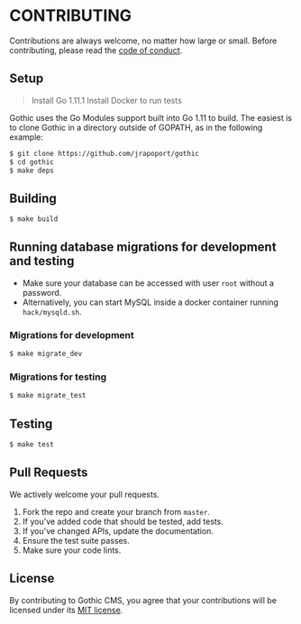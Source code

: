 # CONTRIBUTING

Contributions are always welcome, no matter how large or small. Before contributing, please read
the [code of conduct](CODE_OF_CONDUCT.md).

## Setup

> Install Go 1.11.1
> Install Docker to run tests

Gothic uses the Go Modules support built into Go 1.11 to build. The easiest is to clone Gothic in a directory outside of
GOPATH, as in the following example:

```sh
$ git clone https://github.com/jrapoport/gothic
$ cd gothic
$ make deps
```

## Building

```sh
$ make build
```

## Running database migrations for development and testing

- Make sure your database can be accessed with user `root` without a password.
- Alternatively, you can start MySQL inside a docker container running `hack/mysqld.sh`.

### Migrations for development

```sh
$ make migrate_dev
```

### Migrations for testing

```sh
$ make migrate_test
```

## Testing

```sh
$ make test
```

## Pull Requests

We actively welcome your pull requests.

1. Fork the repo and create your branch from `master`.
2. If you've added code that should be tested, add tests.
3. If you've changed APIs, update the documentation.
4. Ensure the test suite passes.
5. Make sure your code lints.

## License

By contributing to Gothic CMS, you agree that your contributions will be licensed under its [MIT license](LICENSE).
